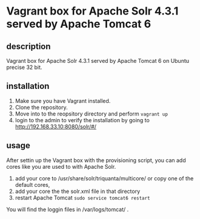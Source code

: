 # Vagrant box for Apache Solr 4.3.1 served by Apache Tomcat 6

## description

Vagrant box for Apache Solr 4.3.1 served by Apache Tomcat 6 on Ubuntu precise 32 bit.

## installation

1. Make sure you have Vagrant installed.
2. Clone the repository.
3. Move into to the reopsitory directory and perform `vagrant up`
4. login to the admin to verify the installation by going to http://192.168.33.10:8080/solr/#/

## usage

After settin up the Vagrant box with the provisioning script, you can add cores like you are used to with Apache Solr.

1. add your core to /usr/share/solr/triquanta/multicore/ or copy one of the default cores,
2. add your core the the solr.xml file in that directory
3. restart Apache Tomcat `sudo service tomcat6 restart`

You will find the loggin files in /var/logs/tomcat/ .
